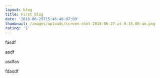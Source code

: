 ```yaml
---
layout: blog
title: First blog
date: '2018-06-29T15:46:40-07:00'
thumbnail: /images/uploads/screen-shot-2018-06-27-at-9.35.08-am.png
rating: '1'
---
```

fasdf

asdf

asdfas

fdasdf
